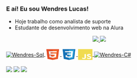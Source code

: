 ### E aí! Eu sou Wendres Lucas!

 - Hoje trabalho como analista de suporte 
 - Estudante de desenvolvimento web na Alura
 
<div align="center">
    <a href="https://github.com/wendreslucas">
    <img height="150em" src="https://github-readme-stats.vercel.app/api?username=wendreslucas&show_icons=true&theme=dark&include_all_commits=true&count_private=true"/>
    <img height="150em" src="https://github-readme-stats.vercel.app/api/top-langs/?username=wendreslucas&layout=compact&langs_count=7&theme=dark"/>
  </div>
    <div style="display: inline_block"><br>
    <img align="center" alt="Wendres-Sql" height="30" width="40" src="https://cdn.jsdelivr.net/gh/devicons/devicon/icons/mysql/mysql-plain-wordmark.svg">
    <img align="center" alt="Wendres-HTML" height="30" width="40" src="https://raw.githubusercontent.com/devicons/devicon/master/icons/html5/html5-original.svg">
    <img align="center" alt="Wendres-CSS" height="30" width="40" src="https://raw.githubusercontent.com/devicons/devicon/master/icons/css3/css3-original.svg">
    <img align="center" alt="Wendres-Js" height="30" width="40" src="https://raw.githubusercontent.com/devicons/devicon/master/icons/javascript/javascript-plain.svg">
      <img align="center" alt="Wendres-C#" height="30" width="40" src="https://cdn.jsdelivr.net/gh/devicons/devicon/icons/react/react-original-wordmark.svg">
      </div><br>
       
  <div> 
    <a href="https://instagram.com/wendres_lucas" target="_blank"><img src="https://img.shields.io/badge/-Instagram-%23E4405F?style=for-the-badge&logo=instagram&logoColor=white" target="_blank"></a>
    <a href = "mailto:wendreslucas@gmail.com"><img src="https://img.shields.io/badge/-Gmail-%23333?style=for-the-badge&logo=gmail&logoColor=white" target="_blank"></a>
    <a href="https://www.linkedin.com/in/wendres-lucas-b55951160/" target="_blank"><img src="https://img.shields.io/badge/-LinkedIn-%230077B5?style=for-the-badge&logo=linkedin&logoColor=white" target="_blank"></a>    
  
   </div>
